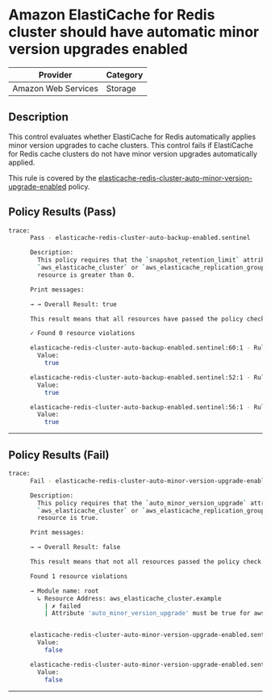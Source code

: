 #  Amazon ElastiCache for Redis cluster should have automatic minor version upgrades enabled

| Provider            | Category     |
|---------------------|--------------|
| Amazon Web Services | Storage      |

## Description

This control evaluates whether ElastiCache for Redis automatically applies minor version upgrades to cache clusters. This control fails if ElastiCache for Redis cache clusters do not have minor version upgrades automatically applied.

This rule is covered by the [elasticache-redis-cluster-auto-minor-version-upgrade-enabled](../../policies/elasticache-redis-cluster-auto-minor-version-upgrade-enabled.sentinel) policy.

## Policy Results (Pass)
```bash
trace:
      Pass - elasticache-redis-cluster-auto-backup-enabled.sentinel

      Description:
        This policy requires that the `snapshot_retention_limit` attribute of the
        `aws_elasticache_cluster` or `aws_elasticache_replication_group`
        resource is greater than 0.

      Print messages:

      → → Overall Result: true

      This result means that all resources have passed the policy check for the policy elasticache-redis-cluster-auto-backup-enabled.

      ✓ Found 0 resource violations

      elasticache-redis-cluster-auto-backup-enabled.sentinel:60:1 - Rule "main"
        Value:
          true

      elasticache-redis-cluster-auto-backup-enabled.sentinel:52:1 - Rule "aws_elasticache_cluster_rule"
        Value:
          true

      elasticache-redis-cluster-auto-backup-enabled.sentinel:56:1 - Rule "aws_elasticache_replication_group_rule"
        Value:
          true
```

---

## Policy Results (Fail)
```bash
trace:
      Fail - elasticache-redis-cluster-auto-minor-version-upgrade-enabled.sentinel

      Description:
        This policy requires that the `auto_minor_version_upgrade` attribute of the
        `aws_elasticache_cluster` or `aws_elasticache_replication_group`
        resource is true.

      Print messages:

      → → Overall Result: false

      This result means that not all resources passed the policy check and the protected behavior is not allowed for the policy elasticache-redis-cluster-auto-minor-version-upgrade-enabled.

      Found 1 resource violations

      → Module name: root
        ↳ Resource Address: aws_elasticache_cluster.example
          | ✗ failed
          | Attribute 'auto_minor_version_upgrade' must be true for aws_elasticache_cluster resources.Refer to https://docs.aws.amazon.com/securityhub/latest/userguide/elasticache-controls.html#elasticache-2 for more details.


      elasticache-redis-cluster-auto-minor-version-upgrade-enabled.sentinel:63:1 - Rule "main"
        Value:
          false

      elasticache-redis-cluster-auto-minor-version-upgrade-enabled.sentinel:55:1 - Rule "aws_elasticache_cluster_rule"
        Value:
          false
```

---